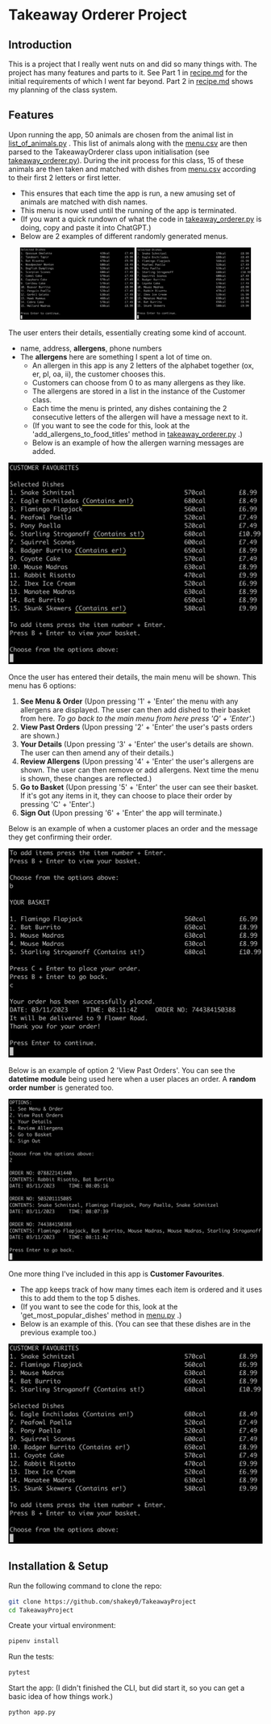 # Takeaway Orderer Project

## Introduction
This is a project that I really went nuts on and did so many things with. The project has many features and parts to it. See Part 1 in [recipe.md](recipe.md) for the initial requirements of which I went far beyond. Part 2 in [recipe.md](recipe.md) shows my planning of the class system.

## Features

Upon running the app, 50 animals are chosen from the animal list in [list_of_animals.py](list_of_animals.py) . This list of animals along with the [menu.csv](menu.csv) are then parsed to the TakeawayOrderer class upon initialisation (see [takeaway_orderer.py](lib/takeaway_orderer.py)). During the init process for this class, 15 of these animals are then taken and matched with dishes from [menu.csv](menu.csv) according to their first 2 letters or first letter.
- This ensures that each time the app is run, a new amusing set of animals are matched with dish names.
- This menu is now used until the running of the app is terminated.
- (If you want a quick rundown of what the code in [takeaway_orderer.py](lib/takeaway_orderer.py) is doing, copy and paste it into ChatGPT.)
- Below are 2 examples of different randomly generated menus.

<p align="center">
    <img alt="Menu example 1" src="assets/menu_example_1.png" width="45%"/>
    <img alt="Menu example 2" src="assets/menu_example_2.png" width="45%"/>
</p>

The user enters their details, essentially creating some kind of account.
- name, address, **allergens**, phone numbers
- The **allergens** here are something I spent a lot of time on.
    - An allergen in this app is any 2 letters of the alphabet together (ox, er, pl, oa, ii), the customer chooses this.
    - Customers can choose from 0 to as many allergens as they like.
    - The allergens are stored in a list in the instance of the Customer class.
    - Each time the menu is printed, any dishes containing the 2 consecutive letters of the allergen will have a message next to it.
    - (If you want to see the code for this, look at the 'add_allergens_to_food_titles' method in [takeaway_orderer.py](lib/takeaway_orderer.py) .)
    - Below is an example of how the allergen warning messages are added.

![Allergens example](assets/allergens_example.png)

Once the user has entered their details, the main menu will be shown. This menu has 6 options:
1. **See Menu & Order** (Upon pressing '1' + 'Enter' the menu with any allergens are displayed. The user can then add dished to their basket from here. <em>To go back to the main menu from here press 'Q' + 'Enter'.</em>)
2. **View Past Orders** (Upon pressing '2' + 'Enter' the user's pasts orders are shown.)
3. **Your Details** (Upon pressing '3' + 'Enter' the user's details are shown. The user can then amend any of their details.)
4. **Review Allergens** (Upon pressing '4' + 'Enter' the user's allergens are shown. The user can then remove or add allergens. Next time the menu is shown, these changes are reflected.)
5. **Go to Basket** (Upon pressing '5' + 'Enter' the user can see their basket. If it's got any items in it, they can choose to place their order by pressing 'C' + 'Enter'.)
6. **Sign Out** (Upon pressing '6' + 'Enter' the app will terminate.)

Below is an example of when a customer places an order and the message they get confirming their order.

![Place order example](assets/place_order_example.png)

Below is an example of option 2 'View Past Orders'. You can see the **datetime module** being used here when a user places an order. A **random order number** is generated too.

![Past orders example](assets/past_orders_example.png)

One more thing I've included in this app is **Customer Favourites**.
- The app keeps track of how many times each item is ordered and it uses this to add them to the top 5 dishes.
- (If you want to see the code for this, look at the 'get_most_popular_dishes' method in [menu.py](lib/menu.py) .)
- Below is an example of this. (You can see that these dishes are in the previous example too.)

![Customer favourites example](assets/customer_favourites_example.png)

## Installation & Setup

Run the following command to clone the repo:
```bash
git clone https://github.com/shakey0/TakeawayProject
cd TakeawayProject
```

Create your virtual environment:
```bash
pipenv install
```

Run the tests:
```bash
pytest
```

Start the app: (I didn't finished the CLI, but did start it, so you can get a basic idea of how things work.)
```bash
python app.py
```
